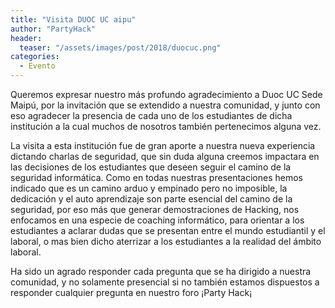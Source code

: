 ```yaml
---
title: "Visita DUOC UC aipu"
author: "PartyHack"
header: 
  teaser: "/assets/images/post/2018/duocuc.png"
categories:
  - Evento
---
```

	
Queremos expresar nuestro más profundo agradecimiento a Duoc  UC Sede Maipú, por la invitación que se extendido a nuestra comunidad, y junto con eso agradecer la presencia de cada uno de los estudiantes de dicha institución a la cual muchos de nosotros también pertenecimos alguna vez.

La visita a esta institución fue de gran aporte a nuestra nueva experiencia dictando charlas de seguridad, que sin duda alguna creemos impactara en las decisiones de los estudiantes que deseen seguir el camino de la seguridad informática. Como en todas nuestras presentaciones hemos indicado que es un camino arduo y empinado pero no imposible, la dedicación y el auto aprendizaje son parte esencial del camino de la seguridad, por eso más que generar demostraciones de Hacking, nos enfocamos en una especie de coaching informático, para orientar a los estudiantes a aclarar dudas que se presentan entre el mundo estudiantil y el laboral, o mas bien dicho aterrizar a los estudiantes a la realidad del ámbito laboral.

Ha sido un agrado responder cada pregunta que se ha dirigido a nuestra comunidad, y no solamente presencial si no también estamos dispuestos a responder cualquier pregunta en nuestro foro ¡Party Hack¡
